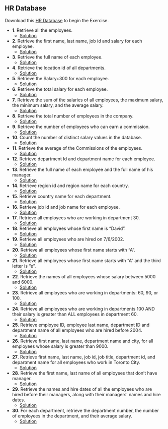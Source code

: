 ## HR Database
Download this [HR Database](./hr-db.sql) to begin the Exercise.

  * **1**. Retrieve all the employees.
    * [Solution](./Solution/exercise1.sql)
  * **2**. Retrieve the first name, last name, job id and salary for each employee.
    * [Solution](./Solution/exercise2.sql)
  * **3**. Retrieve the full name of each employee.
    * [Solution](./Solution/exercise3.sql)
  * **4**. Retrieve the location id of all departments.
    * [Solution](./Solution/exercise4.sql)
  * **5**. Retrieve the Salary+300 for each employee.
    * [Solution](./Solution/exercise5.sql)
  * **6**. Retrieve the total salary for each employee.
    * [Solution](./Solution/exercise6.sql)
  * **7**. Retrieve the sum of the salaries of all employees, the maximum salary, the minimum salary, and the average salary.
    * [Solution](./Solution/exercise7.sql)
  * **8**. Retrieve the total number of employees in the company.
    * [Solution](./Solution/exercise8.sql)
  * **9**. Retrieve the number of employees who can earn a commission.
    * [Solution](./Solution/exercise9.sql)
  * **10**. Count the number of distinct salary values in the database.
    * [Solution](./Solution/exercise10.sql)
  * **11**. Retrieve the average of the Commissions of the employees.
    * [Solution](./Solution/exercise11.sql)
  * **12**. Retrieve department Id and department name for each employee.
    * [Solution](./Solution/exercise12.sql)
  * **13**. Retrieve the full name of each employee and the full name of his manager.
    * [Solution](./Solution/exercise13.sql)
  * **14**. Retrieve region id and region name for each country.
    * [Solution](./Solution/exercise14.sql)
  * **15**. Retrieve country name for each department.
    * [Solution](./Solution/exercise15.sql)
  * **16**. Retrieve job id and job name for each employee.
    * [Solution](./Solution/exercise16.sql)
  * **17**. Retrieve all employees who are working in department 30.
    * [Solution](./Solution/exercise17.sql)
  * **18**. Retrieve all employees whose first name is “David”.
    * [Solution](./Solution/exercise18.sql)
  * **19**. Retrieve all employees who are hired on 7/6/2002.
    * [Solution](./Solution/exercise19.sql)
  * **20**. Retrieve all employees whose first name starts with “A”.
    * [Solution](./Solution/exercise20.sql)
  * **21**. Retrieve all employees whose first name starts with “A” and the third letter is “e”.
    * [Solution](./Solution/exercise21.sql)
  * **22**. Retrieve the names of all employees whose salary between 5000 and 6000.
    * [Solution](./Solution/exercise22.sql)
  * **23**. Retrieve all employees who are working in departments: 60, 90, or 100.
    * [Solution](./Solution/exercise23.sql)
  * **24**. Retrieve all employees who are working in departments 100 AND their salary is greater than ALL employees in department 60.
    * [Solution](./Solution/exercise24.sql)
  * **25**. Retrieve employee ID, employee last name, department ID and department name of all employees who are hired before 2004.
    * [Solution](./Solution/exercise25.sql)
  * **26**. Retrieve first name, last name, department name and city, for all employees whose salary is greater than 9000.
    * [Solution](./Solution/exercise26.sql)
  * **27**. Retrieve first name, last name, job id, job title, department id, and department name for all employees who work in Toronto City.
    * [Solution](./Solution/exercise27.sql)
  * **28**. Retrieve the first name, last name of all employees that don’t have manager.
    * [Solution](./Solution/exercise28.sql)
  * **29**. Retrieve the names and hire dates of all the employees who are hired before their managers, along with their managers’ names and hire dates.
    * [Solution](./Solution/exercise29.sql)
  * **30**. For each department, retrieve the department number, the number of employees in the department, and their average salary.
    * [Solution](./Solution/exercise30.sql)
